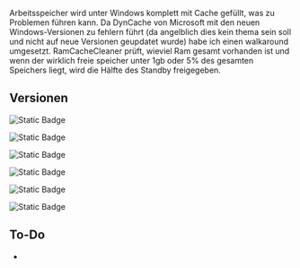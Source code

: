 Arbeitsspeicher wird unter Windows komplett mit Cache gefüllt, was zu Problemen führen kann.
Da DynCache von Microsoft mit den neuen Windows-Versionen zu fehlern führt (da angelblich dies kein thema sein soll und nicht auf neue Versionen geupdatet wurde) habe ich einen walkaround umgesetzt.
RamCacheCleaner prüft, wieviel Ram gesamt vorhanden ist und wenn der wirklich freie speicher unter 1gb oder 5% des gesamten Speichers liegt, wird die Hälfte des Standby freigegeben.

## Versionen
![Static Badge](https://img.shields.io/badge/v2.x.x-green?style=for-the-badge)

![Static Badge](https://img.shields.io/badge/v2.0.0-green?style=social&label=umstellung%20von%20powershell%20auf%20python)

![Static Badge](https://img.shields.io/badge/v2.1.0-green?style=social&label=Bestehenden%20Ram%20zum%20ausrechnen%20genutzt)

![Static Badge](https://img.shields.io/badge/v2.1.1-green?style=social&label=Ram%20%25%20und%20Bruchteilig%20anahnd%20des%20genutzten%20Standby%20freigeben)

![Static Badge](https://img.shields.io/badge/v2.1.2-green?style=social&label=.exe%20inkl.%20.icon%20erstellt)

![Static Badge](https://img.shields.io/badge/v2.2.0-green?style=social&label=Bedingung%20für%20Speicherfreigabe%20hinzugefügt)

## To-Do
- 
